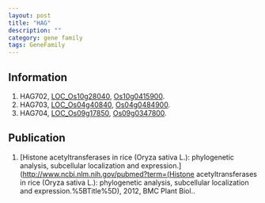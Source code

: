 ```yaml
---
layout: post
title: "HAG"
description: ""
category: gene family
tags: GeneFamily
---
```


## Information
1. HAG702, [LOC_Os10g28040](http://rice.plantbiology.msu.edu/cgi-bin/ORF_infopage.cgi?orf=LOC_Os10g28040), [Os10g0415900](http://rapdb.dna.affrc.go.jp/viewer/gbrowse_details/irgsp1?name=Os10g0415900).
2. HAG703, [LOC_Os04g40840](http://rice.plantbiology.msu.edu/cgi-bin/ORF_infopage.cgi?orf=LOC_Os04g40840), [Os04g0484900](http://rapdb.dna.affrc.go.jp/viewer/gbrowse_details/irgsp1?name=Os04g0484900).
3. HAG704, [LOC_Os09g17850](http://rice.plantbiology.msu.edu/cgi-bin/ORF_infopage.cgi?orf=LOC_Os09g17850), [Os09g0347800](http://rapdb.dna.affrc.go.jp/viewer/gbrowse_details/irgsp1?name=Os09g0347800).

## Publication
1. [Histone acetyltransferases in rice (Oryza sativa L.): phylogenetic analysis, subcellular localization and expression.](http://www.ncbi.nlm.nih.gov/pubmed?term=(Histone acetyltransferases in rice (Oryza sativa L.): phylogenetic analysis, subcellular localization and expression.%5BTitle%5D), 2012, BMC Plant Biol..


